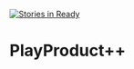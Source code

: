 [![Stories in Ready](https://badge.waffle.io/opinipm/PlayProduct.png?label=ready&title=Ready)](https://waffle.io/opinipm/PlayProduct)
# PlayProduct++
